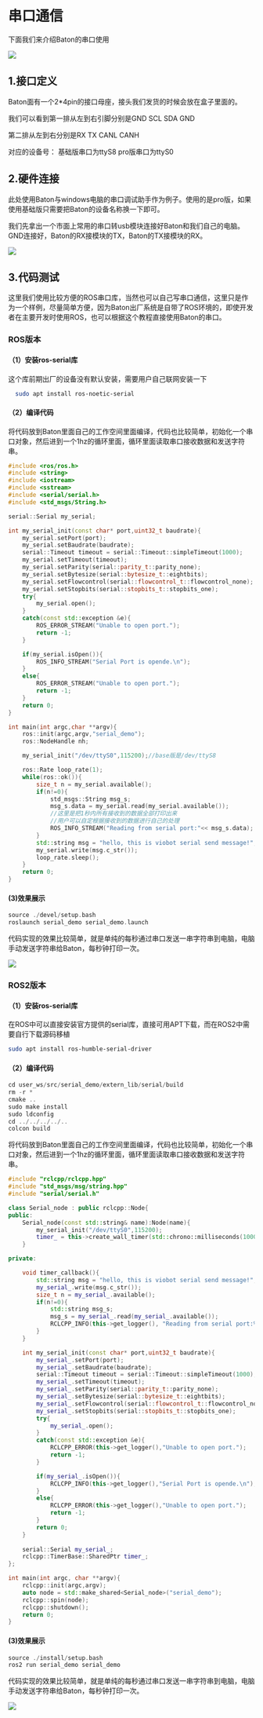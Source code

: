 # 串口通信

下面我们来介绍Baton的串口使用

![](image/image_Cjp-d_hQGZ.png)

## 1.接口定义

Baton面有一个2\*4pin的接口母座，接头我们发货的时候会放在盒子里面的。

我们可以看到第一排从左到右引脚分别是GND SCL SDA GND

第二排从左到右分别是RX TX CANL CANH

对应的设备号： 基础版串口为ttyS8  pro版串口为ttyS0

## 2.硬件连接

此处使用Baton与windows电脑的串口调试助手作为例子。使用的是pro版，如果使用基础版只需要把Baton的设备名称换一下即可。

我们先拿出一个市面上常用的串口转usb模块连接好Baton和我们自己的电脑。GND连接好，Baton的RX接模块的TX，Baton的TX接模块的RX。

![](image/image_4SXdYi5fw1.png)

## 3.代码测试

这里我们使用比较方便的ROS串口库，当然也可以自己写串口通信，这里只是作为一个样例，尽量简单方便，因为Baton出厂系统是自带了ROS环境的，即使开发者在主要开发时使用ROS，也可以根据这个教程直接使用Baton的串口。

### ROS版本

#### （1）安装ros-serial库

&#x20; 这个库前期出厂的设备没有默认安装，需要用户自己联网安装一下

```bash
  sudo apt install ros-noetic-serial
```

#### （2）编译代码

将代码放到Baton里面自己的工作空间里面编译，代码也比较简单，初始化一个串口对象，然后进到一个1hz的循环里面，循环里面读取串口接收数据和发送字符串。

```c++
#include <ros/ros.h>
#include <string>
#include <iostream>
#include <sstream>
#include <serial/serial.h>
#include <std_msgs/String.h>

serial::Serial my_serial;

int my_serial_init(const char* port,uint32_t baudrate){
    my_serial.setPort(port);
    my_serial.setBaudrate(baudrate);
    serial::Timeout timeout = serial::Timeout::simpleTimeout(1000);
    my_serial.setTimeout(timeout);
    my_serial.setParity(serial::parity_t::parity_none);
    my_serial.setBytesize(serial::bytesize_t::eightbits);
    my_serial.setFlowcontrol(serial::flowcontrol_t::flowcontrol_none);
    my_serial.setStopbits(serial::stopbits_t::stopbits_one);
    try{
        my_serial.open();
    }
    catch(const std::exception &e){
        ROS_ERROR_STREAM("Unable to open port.");
        return -1;
    }

    if(my_serial.isOpen()){
        ROS_INFO_STREAM("Serial Port is opende.\n");
    }
    else{
        ROS_ERROR_STREAM("Unable to open port.");
        return -1;
    }
    return 0;
}

int main(int argc,char **argv){
    ros::init(argc,argv,"serial_demo");
    ros::NodeHandle nh;

    my_serial_init("/dev/ttyS0",115200);//base版是/dev/ttyS8

    ros::Rate loop_rate(1);
    while(ros::ok()){
        size_t n = my_serial.available();
        if(n!=0){
            std_msgs::String msg_s;
            msg_s.data = my_serial.read(my_serial.available());
            //这里是把1秒内所有接收到的数据全部打印出来
            //用户可以自定根据接收到的数据进行自己的处理
            ROS_INFO_STREAM("Reading from serial port:"<< msg_s.data);
        }
        std::string msg = "hello, this is viobot serial send message!"; 
        my_serial.write(msg.c_str());
        loop_rate.sleep();
    }
    return 0;
}

```

#### (3)效果展示

```c++
source ./devel/setup.bash
roslaunch serial_demo serial_demo.launch 
```

代码实现的效果比较简单，就是单纯的每秒通过串口发送一串字符串到电脑，电脑手动发送字符串给Baton，每秒钟打印一次。

![](image/image_GuZS-KVWij.png)

### ROS2版本

#### （1）安装ros-serial库

在ROS中可以直接安装官方提供的serial库，直接可用APT下载，而在ROS2中需要自行下载源码移植

```bash
sudo apt install ros-humble-serial-driver

```

#### （2）编译代码

```c++
cd user_ws/src/serial_demo/extern_lib/serial/build
rm -r *
cmake ..
sudo make install
sudo ldconfig
cd ../../../../..
colcon build

```

将代码放到Baton里面自己的工作空间里面编译，代码也比较简单，初始化一个串口对象，然后进到一个1hz的循环里面，循环里面读取串口接收数据和发送字符串。

```c++
#include "rclcpp/rclcpp.hpp"
#include "std_msgs/msg/string.hpp"
#include "serial/serial.h"

class Serial_node : public rclcpp::Node{
public:
    Serial_node(const std::string& name):Node(name){
        my_serial_init("/dev/ttyS0",115200);
        timer_ = this->create_wall_timer(std::chrono::milliseconds(1000), std::bind(&Serial_node::timer_callback, this));
    }

private:

    void timer_callback(){
        std::string msg = "hello, this is viobot serial send message!"; 
        my_serial_.write(msg.c_str());
        size_t n = my_serial_.available();
        if(n!=0){
            std::string msg_s;
            msg_s = my_serial_.read(my_serial_.available());
            RCLCPP_INFO(this->get_logger(), "Reading from serial port:%s", msg_s.c_str());
        }
    }

    int my_serial_init(const char* port,uint32_t baudrate){
        my_serial_.setPort(port);
        my_serial_.setBaudrate(baudrate);
        serial::Timeout timeout = serial::Timeout::simpleTimeout(1000);
        my_serial_.setTimeout(timeout);
        my_serial_.setParity(serial::parity_t::parity_none);
        my_serial_.setBytesize(serial::bytesize_t::eightbits);
        my_serial_.setFlowcontrol(serial::flowcontrol_t::flowcontrol_none);
        my_serial_.setStopbits(serial::stopbits_t::stopbits_one);
        try{
            my_serial_.open();
        }
        catch(const std::exception &e){
            RCLCPP_ERROR(this->get_logger(),"Unable to open port.");
            return -1;
        }

        if(my_serial_.isOpen()){
            RCLCPP_INFO(this->get_logger(),"Serial Port is opende.\n");
        }
        else{
            RCLCPP_ERROR(this->get_logger(),"Unable to open port.");
            return -1;
        }
        return 0;
    }
    
    serial::Serial my_serial_;
    rclcpp::TimerBase::SharedPtr timer_;
};

int main(int argc, char **argv){
    rclcpp::init(argc,argv);
    auto node = std::make_shared<Serial_node>("serial_demo");
    rclcpp::spin(node);
    rclcpp::shutdown();
    return 0;
}

```

#### (3)效果展示

```c++
source ./install/setup.bash
ros2 run serial_demo serial_demo 
```

代码实现的效果比较简单，就是单纯的每秒通过串口发送一串字符串到电脑，电脑手动发送字符串给Baton，每秒钟打印一次。

![](image/image_GuZS-KVWij.png)
